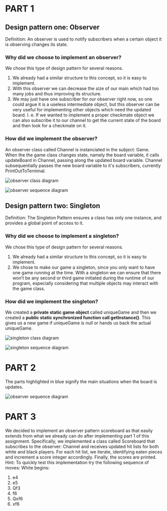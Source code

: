 # PART 1

## Design pattern one: Observer

Definition:
An observer is used to notify subscribers when a certain object it is observing changes its state.

### Why did we choose to implement an observer?
We chose this type of design pattern for several reasons. 
1.	We already had a similar structure to this concept, so it is easy to implement.
2.	With this observer we can decrease the size of our main which had too many jobs and thus improving its structure.
3.	We may just have one subscriber for our observer right now, so one could argue it is a useless intermediate object, but this observer can be very useful for implementing other objects which need the updated board. I. e. If we wanted to implement a proper checkmate object we can also subscribe it to our channel to get the current state of the board and then look for a checkmate on it.

### How did we implement the observer?
An observer class called Channel is instanciated in the subject: Game.
When the the game class changes state, namely the board variable, it calls updateBoard in Channel, passing along the updated board variable. Channel subsequentially passes the new board variable to it's subscribers, currently PrintOutToTerminal.


![observer class diagram](url)


![observer sequence diagram](url)


## Design pattern two: Singleton

Definition:
The Singleton Pattern ensures a class has only one instance, and provides a global point of access to it. 


### Why did we choose to implement a singleton?
We chose this type of design pattern for several reasons. 
1.	We already had a similar structure to this concept, so it is easy to implement.
2.	We chose to make our game a singleton, since you only want to have one game running at the time. With a singleton we can ensure that there won’t be any second or third game initiated during the runtime of our program, especially considering that multiple objects may interact with the game class.


### How did we implement the singleton?
We created a **private static game object** called uniqueGame and then we created a **public static synchronized function call getInstance()**. This gives us a new game if uniqueGame is null or hands us back the actual uniqueGame.



![singleton class diagram](url)


![singleton sequence diagram](url)




# PART 2
The parts highlighted in blue signify the main situations when the board is updates.


![observer sequence diagram](https://github.com/naepre/BINF4241_group29/blob/master/Assignment_3/Chess/observer%20sequence%20diagram.jpeg)





# PART 3
We decided to implement an observer pattern scoreboard as that easily extends from what we already can do after implementing part 1 of this assignment. Specifically, we implemented a class called Scoreboard that subscribes to the observer: Channel and receives updated hit lists for both white and black players. For each hit list, we iterate, identifying eaten pieces and increment a score integer accordingly. Finally, the scores are printed.
Hint: To quickly test this implementation try the following sequence of moves:
White begins:
1. e4
2. e5
3. Qf3
4. f6
5. Qxf6
6. xf6
